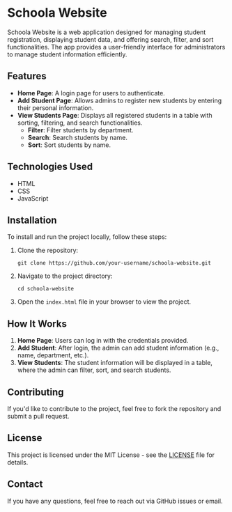 <!DOCTYPE html>
<html lang="en">
<head>
  <meta charset="UTF-8">
  <meta name="viewport" content="width=device-width, initial-scale=1.0">

</head>
<body>

  <h1>Schoola Website</h1>

  <p>Schoola Website is a web application designed for managing student registration, displaying student data, and offering search, filter, and sort functionalities. The app provides a user-friendly interface for administrators to manage student information efficiently.</p>

  <h2>Features</h2>
  <ul>
    <li><strong>Home Page</strong>: A login page for users to authenticate.</li>
    <li><strong>Add Student Page</strong>: Allows admins to register new students by entering their personal information.</li>
    <li><strong>View Students Page</strong>: Displays all registered students in a table with sorting, filtering, and search functionalities.
      <ul>
        <li><strong>Filter</strong>: Filter students by department.</li>
        <li><strong>Search</strong>: Search students by name.</li>
        <li><strong>Sort</strong>: Sort students by name.</li>
      </ul>
    </li>
  </ul>

  <h2>Technologies Used</h2>
  <ul>
    <li>HTML</li>
    <li>CSS</li>
    <li>JavaScript</li>
  </ul>

  <h2>Installation</h2>
  <p>To install and run the project locally, follow these steps:</p>
  <ol>
    <li>Clone the repository:
      <pre><code>git clone https://github.com/your-username/schoola-website.git</code></pre>
    </li>
    <li>Navigate to the project directory:
      <pre><code>cd schoola-website</code></pre>
    </li>
    <li>Open the <code>index.html</code> file in your browser to view the project.</li>
  </ol>

  <h2>How It Works</h2>
  <ol>
    <li><strong>Home Page</strong>: Users can log in with the credentials provided.</li>
    <li><strong>Add Student</strong>: After login, the admin can add student information (e.g., name, department, etc.).</li>
    <li><strong>View Students</strong>: The student information will be displayed in a table, where the admin can filter, sort, and search students.</li>
  </ol>

  <h2>Contributing</h2>
  <p>If you'd like to contribute to the project, feel free to fork the repository and submit a pull request.</p>

  <h2>License</h2>
  <p>This project is licensed under the MIT License - see the <a href="LICENSE">LICENSE</a> file for details.</p>

  <h2>Contact</h2>
  <p>If you have any questions, feel free to reach out via GitHub issues or email.</p>

</body>
</html>
